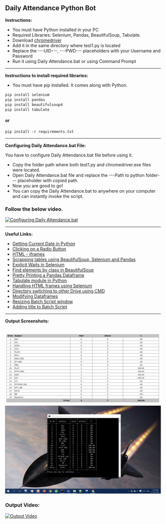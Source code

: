 ## Daily Attendance Python Bot
**Instructions:**

- You must have Python installed in your PC
- Required Libraries: Selenium, Pandas, BeautifulSoup, Tabulate.
-  Download <a href="https://chromedriver.chromium.org/downloads">chromedriver</a>
- Add it in the same directory where test1.py is located
- Replace the ---UID---, ---PWD--- placeholders with your Username and Password
- Run it using Daily Attendance.bat or using Command Prompt
 
---
**Instructions to install required libraries:**

- You must have pip installed. It comes along with Python.
```
pip install selenium
pip install pandas
pip install beautifulsoup4
pip install tabulate
```
#### or
```
pip install -r requirements.txt
```
---
**Configuring Daily Attendance.bat File:**

You have to configure Daily Attendance.bat file before using it.

- Copy the folder path where both test1.py and chromedriver.exe files were located.
- Open Daily Attendance.bat file and replace the ---Path to python folder--- placeholder with copied path.
- Now you are good to go!
- You can copy the Daily Attendance.bat to anywhere on your computer and can instantly invoke the script.
### Follow the below video.
[![Configuring Daily Attendance.bat](https://img.youtube.com/vi/jabMz1B6AOc/maxresdefault.jpg)](https://youtu.be/jabMz1B6AOc)

---
**Useful Links:**

- <a href="https://www.programiz.com/python-programming/datetime/current-datetime">Getting Current Date in Python</a>
- <a href="https://stackoverflow.com/questions/42743702/how-to-click-select-radio-button-with-python-selenium#:~:text=You%20should%20switch%20to%20iframe%20before%20handling%20radio-button%3A">Clicking on a Radio Button</a>
- <a href="https://www.tutorialspoint.com/html/html_iframes.htm#:~:text=The%20tag%20defines%20a,within%20the%20current%20HTML%20document.">HTML -  iframes</a>
- <a href="https://medium.com/analytics-vidhya/scraping-tables-from-a-javascript-webpage-using-selenium-beautifulsoup-and-pandas-cbd305ca75fe">Scrapping tables using BeautifulSoup, Selenium and Pandas</a>
- <a href="https://selenium-python.readthedocs.io/waits.html">Explicit Waits in Selenium</a>
- <a href="https://stackoverflow.com/questions/5041008/how-to-find-elements-by-class">Find elements by class in BeautifulSoup</a> 
- <a href="https://stackoverflow.com/questions/18528533/pretty-printing-a-pandas-dataframe#:~:text=I%27ve%20just%20found%20a%20great%20tool%20for%20that%20need%2C%20it%20is%20called%20tabulate.">Pretty Printing a Pandas Dataframe</a>
- <a href="https://pypi.org/project/tabulate/">Tabulate module in Python</a>
- <a href="https://www.tutorialspoint.com/how-to-handle-frames-in-selenium-with-python">Handling HTML frames using Selenium</a>
- <a href="https://stackoverflow.com/questions/11065421/command-prompt-wont-change-directory-to-another-drive#:~:text=you%20can%20use%20/d-,cd%20/d%20d%3A%5CDocs%5CJava,-For%20more%20help">Directory switching to other Drive using CMD</a>
- <a href="https://medium.com/@andikarachman/pandas-tutorial-modifying-dataframes-e30cdf208f92">Modifying Dataframes</a>
- <a href="https://stackoverflow.com/questions/8688846/resize-command-prompt-through-commands#:~:text=command%20prompt%2C%20eg.-,mode%20con%3Acols%3D80%20lines%3D100,-will%20make%20the">Resizing Batch Script window</a>
- <a href="https://www.tutorialspoint.com/batch_script/batch_script_title.htm">Adding title to Batch Script</a>
---
**Output Screenshots:**

![](Original.JPG)
![](Output.jpg)
---

### Output Video:

[![Output Video](https://img.youtube.com/vi/jppqAZgaF8I/maxresdefault.jpg)](https://youtu.be/jppqAZgaF8I)
